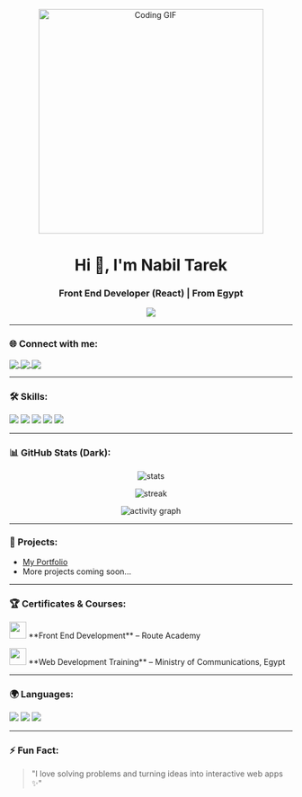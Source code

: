 <!-- GIF Animation -->
<p align="center">
  <img src="https://media.giphy.com/media/qgQUggAC3Pfv687qPC/giphy.gif" width="400" alt="Coding GIF"/>
</p>

<h1 align="center">Hi 👋, I'm Nabil Tarek</h1>
<h3 align="center">Front End Developer (React) | From Egypt</h3>

<!-- Typing Animation -->
<p align="center">
  <a href="https://github.com/DenverCoder1/readme-typing-svg">
    <img src="https://readme-typing-svg.herokuapp.com?size=24&duration=4000&color=36BCF7&center=true&vCenter=true&width=600&lines=Front+End+Developer;React+Lover;1+Year+Experience;Always+Learning+New+Things">
  </a>
</p>

---

### 🌐 Connect with me:
<p align="left">
  <a href="https://www.linkedin.com/in/nabil-tarek-488116249" target="blank">
    <img align="center" src="https://img.shields.io/badge/LinkedIn-0A66C2?style=for-the-badge&logo=linkedin&logoColor=white" />
  </a>
  <a href="https://github.com/nabil5-web" target="blank">
    <img align="center" src="https://img.shields.io/badge/GitHub-181717?style=for-the-badge&logo=github&logoColor=white" />
  </a>
  <a href="mailto:nabiltarek225@gmail.com" target="blank">
    <img align="center" src="https://img.shields.io/badge/Email-B23121?style=for-the-badge&logo=gmail&logoColor=white" />
  </a>
</p>

---

### 🛠️ Skills:
<p align="left">
  <img src="https://img.shields.io/badge/HTML5-000000?style=for-the-badge&logo=html5&logoColor=E34F26" />
  <img src="https://img.shields.io/badge/CSS3-000000?style=for-the-badge&logo=css3&logoColor=1572B6" />
  <img src="https://img.shields.io/badge/Bootstrap-000000?style=for-the-badge&logo=bootstrap&logoColor=7952B3" />
  <img src="https://img.shields.io/badge/JavaScript-000000?style=for-the-badge&logo=javascript&logoColor=F7DF1E" />
  <img src="https://img.shields.io/badge/React-000000?style=for-the-badge&logo=react&logoColor=61DAFB" />
</p>

---

### 📊 GitHub Stats (Dark):
<p align="center">
  <img src="https://github-readme-stats.vercel.app/api?username=nabil5-web&show_icons=true&theme=tokyonight&bg_color=000000&title_color=36BCF7&text_color=ffffff" alt="stats"/>
</p>

<p align="center">
  <img src="https://github-readme-streak-stats.herokuapp.com/?user=nabil5-web&theme=tokyonight&background=000000&ring=36BCF7&fire=36BCF7&currStreakLabel=ffffff" alt="streak"/>
</p>

<p align="center">
  <img src="https://github-readme-activity-graph.vercel.app/graph?username=nabil5-web&theme=react-dark&bg_color=000000&line=36BCF7&point=FFFFFF" alt="activity graph"/>
</p>

---

### 🚀 Projects:
- [My Portfolio](https://majestic-cajeta-0a2d6a.netlify.app/indix.html)  
- More projects coming soon...

---

### 🏆 Certificates & Courses:
<p>
  <img src="https://img.icons8.com/color/48/000000/certificate.png" width="30"/> 
  **Front End Development** – Route Academy  
</p>

<p>
  <img src="https://img.icons8.com/color/48/000000/certificate.png" width="30"/> 
  **Web Development Training** – Ministry of Communications, Egypt  
</p>

---

### 🌍 Languages:
<p>
  <img src="https://img.shields.io/badge/English-000000?style=for-the-badge&logo=google-translate&logoColor=36BCF7"/>  
  <img src="https://img.shields.io/badge/Arabic-000000?style=for-the-badge&logo=google-translate&logoColor=00FF88"/>  
  <img src="https://img.shields.io/badge/German-000000?style=for-the-badge&logo=google-translate&logoColor=FFCE00"/>  
</p>

---

### ⚡ Fun Fact:
> "I love solving problems and turning ideas into interactive web apps ✨"
